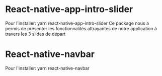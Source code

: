 # React-native-app-intro-slider
Pour l'installer: yarn react-native-app-intro-slider
Ce package nous a permis de présenter les fonctionnalités attrayantes de notre application à travers les 3 slides de départ

# React-native-navbar
Pour l'installer: yarn react-native-navbar